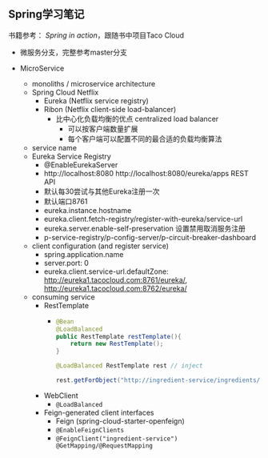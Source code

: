 ## Spring学习笔记

书籍参考： *Spring in action*，跟随书中项目Taco Cloud

* 微服务分支，完整参考master分支

* MicroService
    * monoliths / microservice architecture
    * Spring Cloud Netflix
        * Eureka (Netflix service registry)
        * Ribon (Netflix client-side load-balancer)
            * 比中心化负载均衡的优点 centralized load balancer
                * 可以按客户端数量扩展
                * 每个客户端可以配置不同的最合适的负载均衡算法
    * service name
    * Eureka Service Registry
        * @EnableEurekaServer
        * http://localhost:8080    http://localhost:8080/eureka/apps REST API
        * 默认每30尝试与其他Eureka注册一次
        * 默认端口8761
        * eureka.instance.hostname
        * eureka.client.fetch-registry/register-with-eureka/service-url
        * eureka.server.enable-self-preservation 设置禁用取消服务注册
        * p-service-registry/p-config-server/p-circuit-breaker-dashboard
    * client configuration (and register service)
        * spring.application.name
        * server.port: 0
        * eureka.client.service-url.defaultZone: http://eureka1.tacocloud.com:8761/eureka/, http://eureka1.tacocloud.com:8762/eureka/
    * consuming service
        * RestTemplate
            * ```java
              @Bean
              @LoadBalanced
              public RestTemplate restTemplate(){
                  return new RestTemplate();
              }
              
              @LoadBalanced RestTemplate rest // inject
              
              rest.getForObject("http://ingredient-service/ingredients/{id}",Ingredient.class, ingredientId) // consume
              ```
        * WebClient
            * ``@LoadBalanced``
        * Feign-generated client interfaces
            * Feign (spring-cloud-starter-openfeign)
            * ``@EnableFeignClients``
            * ``@FeignClient("ingredient-service") @GetMapping/@RequestMapping``
        
